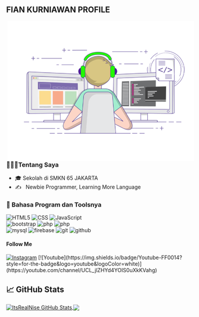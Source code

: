 <h2> FIAN KURNIAWAN PROFILE </h2>
<img align="right" alt="GIF" src="https://raw.githubusercontent.com/devSouvik/devSouvik/master/gif3.gif" width="500"/>

<h3> 👨🏻‍💻Tentang Saya </h3>

- 🎓 Sekolah di SMKN 65 JAKARTA
- ✍️ &nbsp; Newbie Programmer, Learning More Language

<h3> 👨 Bahasa Program dan Toolsnya </h3>

![HTML5](https://img.shields.io/badge/html%205-grey?style=for-the-badge&logo=html5&logoColor=white&labelColor=8E2DE2)
![CSS](https://img.shields.io/badge/css%20-grey?style=for-the-badge&logo=css3&logoColor=white&labelColor=8E2DE2)
![JavaScript](https://img.shields.io/badge/-JavaScript-grey?style=for-the-badge&logo=javascript&logoColor=white&labelColor=8E2DE2)
<br>
![bootstrap](https://img.shields.io/badge/-bootstrap-grey?style=for-the-badge&logo=bootstrap&logoColor=white&labelColor=8E2DE2)
![php](https://img.shields.io/badge/-php-grey?style=for-the-badge&logo=php&logoColor=white&labelColor=8E2DE2)
![php](https://img.shields.io/badge/-laravel-grey?style=for-the-badge&logo=laravel&logoColor=white&labelColor=8E2DE2)
<br>
![mysql](https://img.shields.io/badge/-mysql-grey?style=for-the-badge&logo=mysql&logoColor=white&labelColor=8E2DE2)
![firebase](https://img.shields.io/badge/-firebase-grey?style=for-the-badge&logo=firebase&logoColor=white&labelColor=8E2DE2)
![git](https://img.shields.io/badge/-git-grey?style=for-the-badge&logo=git&logoColor=white&labelColor=8E2DE2)
![github](https://img.shields.io/badge/-github-grey?style=for-the-badge&logo=github&logoColor=white&labelColor=8E2DE2)
<br>

<h4>Follow Me</h3>
<a href="https://www.instagram.com/yankurniawan284" target="_blank"><img src="https://img.shields.io/badge/Instagram-%23E4405F.svg?&style=flat-square&logo=instagram&logoColor=white" alt="Instagram"></a>
[![Youtube](https://img.shields.io/badge/Youtube-FF0014?style=for-the-badge&logo=youtube&logoColor=white)](https://youtube.com/channel/UCL_jlZHYd4YOIS0uXkKVahg)

## &#x1f4c8; GitHub Stats
<a href="https://github.com/ItsRealNise">
  <img align="center" src="https://github-readme-stats.vercel.app/api?username=ItsRealNise&count_private=true&show_icons=true&hide_border=false&custom_title=ItsRealNise%20Github%20Stats&include_all_commits=true&hide=issues&theme=tokyonight" alt="ItsRealNise GitHub Stats" />
</a>
<a href="https://github.com/ItsRealNise">
  <img align="center" src="https://github-readme-stats.vercel.app/api/top-langs/?username=ItsRealNise&layout=compact&hide_border=false&theme=tokyonight" />
</a>
